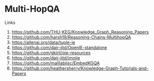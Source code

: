 # Multi-HopQA

Links
1) https://github.com/THU-KEG/Knowledge_Graph_Reasoning_Papers
2) https://github.com/harsh19/Reasoning-Chains-MultihopQA
3) https://allenai.org/data/tuple-ie
4) https://github.com/dair-iitd/OpenIE-standalone
5) https://github.com/gkiril/oie-resources
6) https://github.com/dair-iitd/imojie
7) https://github.com/malllabiisc/EmbedKGQA
8) https://github.com/heathersherry/Knowledge-Graph-Tutorials-and-Papers
